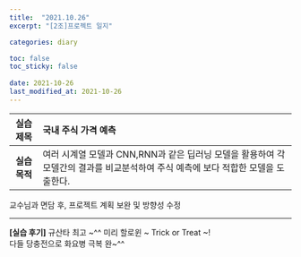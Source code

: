 ```yaml
---
title:  "2021.10.26"
excerpt: "[2조]프로젝트 일지"

categories: diary

toc: false
toc_sticky: false
 
date: 2021-10-26
last_modified_at: 2021-10-26
---
```


|**실습 제목**|국내 주식 가격 예측|
|:---:|:---|
|**실습 목적**|여러 시계열 모델과 CNN,RNN과 같은 딥러닝 모델을 활용하여 각 모델간의 결과를 비교분석하여 주식 예측에 보다 적합한 모델을 도출한다.

교수님과 면담 후, 프로젝트 계획 보완 및 방향성 수정

---
**[실습 후기]** 규산타 최고 ~^^ 미리 할로윈 ~ Trick or Treat ~!
<br> 다들 당충전으로 화요병 극복 완~^^
